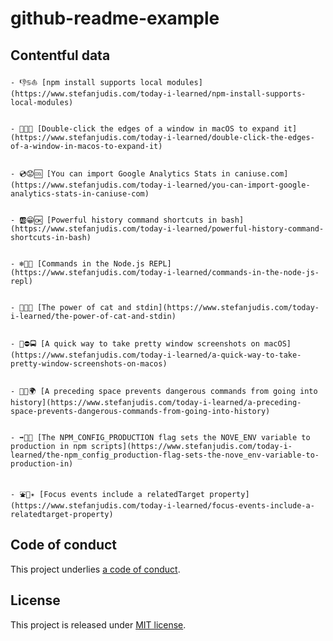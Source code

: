 # github-readme-example

## Contentful data


















































<!-- CONTENTFUL_START -->

    - 👎♋️⛵️ [npm install supports local modules](https://www.stefanjudis.com/today-i-learned/npm-install-supports-local-modules)
  

    - 🐤🍩💕 [Double-click the edges of a window in macOS to expand it](https://www.stefanjudis.com/today-i-learned/double-click-the-edges-of-a-window-in-macos-to-expand-it)
  

    - 💿😟🆒 [You can import Google Analytics Stats in caniuse.com](https://www.stefanjudis.com/today-i-learned/you-can-import-google-analytics-stats-in-caniuse-com)
  

    - 🆎😁🆗 [Powerful history command shortcuts in bash](https://www.stefanjudis.com/today-i-learned/powerful-history-command-shortcuts-in-bash)
  

    - ❄️🎃🚙 [Commands in the Node.js REPL](https://www.stefanjudis.com/today-i-learned/commands-in-the-node-js-repl)
  

    - 🛃🔥💡 [The power of cat and stdin](https://www.stefanjudis.com/today-i-learned/the-power-of-cat-and-stdin)
  

    - 🐛⛔️🚍 [A quick way to take pretty window screenshots on macOS](https://www.stefanjudis.com/today-i-learned/a-quick-way-to-take-pretty-window-screenshots-on-macos)
  

    - 🚏🐹🌍 [A preceding space prevents dangerous commands from going into history](https://www.stefanjudis.com/today-i-learned/a-preceding-space-prevents-dangerous-commands-from-going-into-history)
  

    - ➡️🏃⏫ [The NPM_CONFIG_PRODUCTION flag sets the NOVE_ENV variable to production in npm scripts](https://www.stefanjudis.com/today-i-learned/the-npm_config_production-flag-sets-the-nove_env-variable-to-production-in)
  

    - ⛲️🔀✴️ [Focus events include a relatedTarget property](https://www.stefanjudis.com/today-i-learned/focus-events-include-a-relatedtarget-property)
  
<!-- CONTENTFUL_END -->
  
  
  
  
  
  
  
  
  
  
  
  
  
  
  
  
  
  
  
  
  
  
  
  
  
  
  
  
  
  
  
  
  
  
  
  
  
  
  
  
  
  
  
  
  
  
  
  
  

## Code of conduct

This project underlies [a code of conduct](./CODE-OF-CONDUCT.md).

## License

This project is released under [MIT license](./LICENSE).
